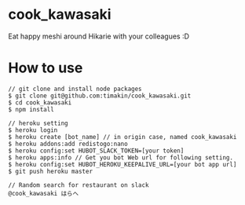 # cook_kawasaki

Eat happy meshi around Hikarie with your colleagues :D

# How to use

```
// git clone and install node packages
$ git clone git@github.com:timakin/cook_kawasaki.git
$ cd cook_kawasaki
$ npm install

// heroku setting
$ heroku login
$ heroku create [bot_name] // in origin case, named cook_kawasaki
$ heroku addons:add redistogo:nano
$ heroku config:set HUBOT_SLACK_TOKEN=[your token]
$ heroku apps:info // Get you bot Web url for following setting.
$ heroku config:set HUBOT_HEROKU_KEEPALIVE_URL=[your bot app url]
$ git push heroku master

// Random search for restaurant on slack
@cook_kawasaki はらへ
```
